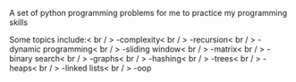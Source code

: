 A set of python programming problems for me to practice my programming skills

Some topics include:< br / >
-complexity< br / >
-recursion< br / >
-dynamic programming< br / >
-sliding window< br / >
-matrix< br / >
-binary search< br / >
-graphs< br / >
-hashing< br / >
-trees< br / >
-heaps< br / >
-linked lists< br / >
-oop
